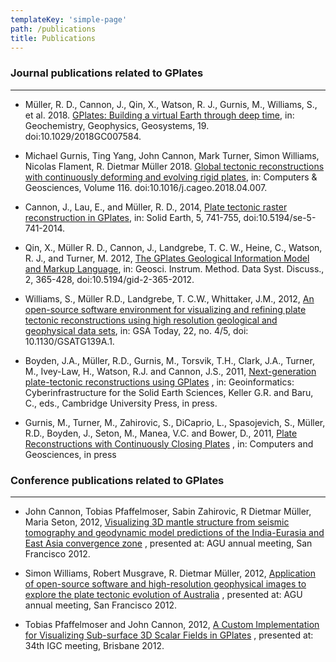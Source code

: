 ```yaml
---
templateKey: 'simple-page'
path: /publications
title: Publications
---
```


### Journal publications related to GPlates

---

* Müller, R. D., Cannon, J., Qin, X., Watson, R. J., Gurnis, M., Williams, S., et al. 2018. [GPlates: Building a virtual Earth through deep time](https://agupubs.onlinelibrary.wiley.com/doi/full/10.1029/2018GC007584), in: Geochemistry, Geophysics, Geosystems, 19. doi:10.1029/2018GC007584.

* Michael Gurnis, Ting Yang, John Cannon, Mark Turner, Simon Williams, Nicolas Flament, R. Dietmar Müller 2018. [Global tectonic reconstructions with continuously deforming and evolving rigid plates](https://www.sciencedirect.com/science/article/pii/S0098300417310312), in: Computers & Geosciences, Volume 116. doi:10.1016/j.cageo.2018.04.007.

* Cannon, J., Lau, E., and Müller, R. D., 2014, [Plate tectonic raster reconstruction in GPlates](https://se.copernicus.org/articles/5/741/2014/se-5-741-2014.pdf), in: Solid Earth, 5, 741-755, doi:10.5194/se-5-741-2014.

* Qin, X., Müller R. D., Cannon, J., Landgrebe, T. C. W., Heine, C., Watson, R. J., and Turner, M. 2012, [The GPlates Geological Information Model and Markup Language](https://gi.copernicus.org/articles/1/111/2012/gi-1-111-2012.pdf), in: Geosci. Instrum. Method. Data Syst. Discuss., 2, 365-428, doi:10.5194/gid-2-365-2012.

* Williams, S., Müller R.D., Landgrebe, T. C.W., Whittaker, J.M., 2012, [An open-source software environment for visualizing and refining plate tectonic reconstructions using high resolution geological and geophysical data sets](https://www.geosociety.org/gsatoday/archive/22/4/pdf/i1052-5173-22-4-4.pdf), in: GSA Today, 22, no. 4/5, doi: 10.1130/GSATG139A.1.

* Boyden, J.A., Müller, R.D., Gurnis, M., Torsvik, T.H., Clark, J.A., Turner, M., Ivey-Law, H., Watson, R.J. and Cannon, J.S., 2011, [Next-generation plate-tectonic reconstructions using GPlates](http://www.earthbyte.org/Resources/Pdf/Boyden_GPlates_software_Geoinformatics_Cyberinfrastructure_Solid%20_Earth_Sciences2011.pdf) , in: Geoinformatics: Cyberinfrastructure for the Solid Earth Sciences, Keller G.R. and Baru, C., eds., Cambridge University Press, in press.

* Gurnis, M., Turner, M., Zahirovic, S., DiCaprio, L., Spasojevich, S., Müller, R.D., Boyden, J., Seton, M., Manea, V.C. and Bower, D., 2011, [Plate Reconstructions with Continuously Closing Plates](http://www.earthbyte.org/Resources/Pdf/Gurnis_cont_closing_plates_CompGeosci2011.pdf) , in: Computers and Geosciences, in press

### Conference publications related to GPlates

---

* John Cannon, Tobias Pfaffelmoser, Sabin Zahirovic, R Dietmar Müller, Maria Seton, 2012, [Visualizing 3D mantle structure from seismic tomography and geodynamic model predictions of the India-Eurasia and East Asia convergence zone](https://www.in.tum.de/cg/research/publications/2012/visualizing-3d-mantle-structure-from-seismic-tomography-and-geodynamic-model-predictions-of-the-india-eurasia-and-east-asia-convergence-zone/) , presented at: AGU annual meeting, San Francisco 2012.

* Simon Williams, Robert Musgrave, R. Dietmar Müller, 2012, [Application of open-source software and high-resolution geophysical images to explore the plate tectonic evolution of Australia](https://www.researchgate.net/publication/236031475_Application_of_open-source_software_and_high-resolution_geophysical_images_to_explore_the_plate_tectonic_evolution_of_Australia_Poster_Presentation) , presented at: AGU annual meeting, San Francisco 2012.

* Tobias Pfaffelmoser and John Cannon, 2012, [A Custom Implementation for Visualizing Sub-surface 3D Scalar Fields in GPlates](https://www.in.tum.de/cg/research/publications/2012/a-custom-implementation-for-visualizing-sub-surface-3d-scalar-fields-in-gplates/) , presented at: 34th IGC meeting, Brisbane 2012.

